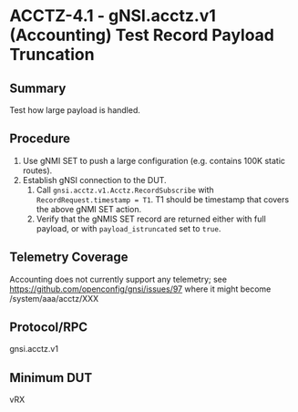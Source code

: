 # ACCTZ-4.1 - gNSI.acctz.v1 (Accounting) Test Record Payload Truncation

## Summary
Test how large payload is handled.

## Procedure

1.  Use gNMI SET to push a large configuration (e.g. contains 100K static routes).
2.  Establish gNSI connection to the DUT.
    1.  Call `gnsi.acctz.v1.Acctz.RecordSubscribe` with `RecordRequest.timestamp = T1`. T1 should be timestamp that covers the above gNMI SET action.
    2.  Verify that the gNMIS SET record are returned either with full payload, or with `payload_istruncated` set to `true`.

## Telemetry Coverage
Accounting does not currently support any telemetry; see https://github.com/openconfig/gnsi/issues/97 where it might become /system/aaa/acctz/XXX

## Protocol/RPC
gnsi.acctz.v1

## Minimum DUT
vRX